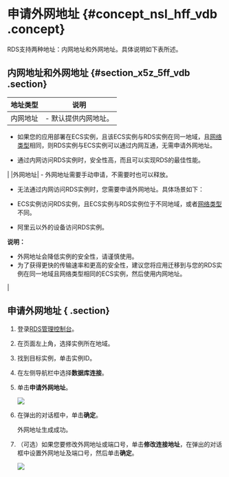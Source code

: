 # 申请外网地址 {#concept_nsl_hff_vdb .concept}

RDS支持两种地址：内网地址和外网地址。具体说明如下表所述。

## 内网地址和外网地址 {#section_x5z_5ff_vdb .section}

|地址类型|说明|
|----|--|
|内网地址| -   默认提供内网地址。

-   如果您的应用部署在ECS实例，且该ECS实例与RDS实例在同一地域，且[网络类型](../../../../cn.zh-CN/用户指南/数据库连接/切换网络类型.md)相同，则RDS实例与ECS实例可以通过内网互通，无需申请外网地址。

-   通过内网访问RDS实例时，安全性高，而且可以实现RDS的最佳性能。

 |
|外网地址| -   外网地址需要手动申请，不需要时也可以释放。

-   无法通过内网访问RDS实例时，您需要申请外网地址。具体场景如下：

-   ECS实例访问RDS实例，且ECS实例与RDS实例位于不同地域，或者[网络类型](../../../../cn.zh-CN/用户指南/数据库连接/切换网络类型.md)不同。
-   阿里云以外的设备访问RDS实例。

 **说明：** 

-   外网地址会降低实例的安全性，请谨慎使用。
-   为了获得更快的传输速率和更高的安全性，建议您将应用迁移到与您的RDS实例在同一地域且网络类型相同的ECS实例，然后使用内网地址。

 |

## 申请外网地址 { .section}

1.  登录[RDS管理控制台](https://rds.console.aliyun.com/)。
2.  在页面左上角，选择实例所在地域。
3.  找到目标实例，单击实例ID。
4.  在左侧导航栏中选择**数据库连接**。
5.  单击**申请外网地址**。

    ![](http://static-aliyun-doc.oss-cn-hangzhou.aliyuncs.com/assets/img/7817/154278789132665_zh-CN.png)

6.  在弹出的对话框中，单击**确定**。

    外网地址生成成功。

7.  （可选）如果您要修改外网地址或端口号，单击**修改连接地址**，在弹出的对话框中设置外网地址及端口号，然后单击**确定**。

    ![](http://static-aliyun-doc.oss-cn-hangzhou.aliyuncs.com/assets/img/7817/15427878911805_zh-CN.png)



